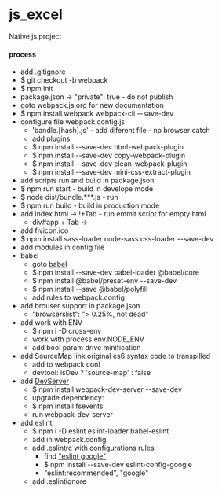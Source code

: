 # js_excel
Native js project

#### process
- add .gitignore
- $ git checkout -b webpack
- $ npm init
- package.json -> "private": true - do not publish
- goto webpack.js.org for new documentation
- $ npm install webpack webpack-cli --save-dev
- configure file webpack.config.js
    - 'bandle.[hash].js' -  add diferent file - no browser catch
    - add plugins
    - $ npm install --save-dev html-webpack-plugin
    - $ npm install --save-dev copy-webpack-plugin
    - $ npm install --save-dev clean-webpack-plugin
    - $ npm install --save-dev mini-css-extract-plugin
- add scripts run and build in package.json
- $ npm run start  - build in develope mode
- $ node dist/bundle.***.js - run
- $ npm run build  - build in production mode
- add index.html -> !+Tab - run emmit script for empty html
    - div#app + Tab -> <div id="app"></div>
- add fivicon.ico
- $ npm install sass-loader node-sass css-loader --save-dev
- add modules in config file
- babel
    - goto [babel](https://babeljs.io/setup#installation)
    - $ npm install --save-dev babel-loader @babel/core
    - $ npm install @babel/preset-env --save-dev
    - $ npm install --save @babel/polyfill
    - add rules to webpack.config 
- add brouser support in package.json
    - "browserslist": "> 0.25%, not dead"
- add work with ENV
    - $ npm i -D cross-env    
    - work with process.env.NODE_ENV
    - add bool param drive minification
- add SourceMap link original es6 syntax code to transpilled
    - add to webpack conf
    - devtool: isDev ? 'source-map' : false
- add [DevServer](https://webpack.js.org/configuration/dev-server/)
    - $ npm install webpack-dev-server --save-dev
    - upgrade dependency:
    - $ npm install fsevents
    - run webpack-dev-server
- add eslint
    - $ npm i -D eslint eslint-loader babel-eslint
    - add in webpack.config
    - add .eslintrc with configurations rules
        - find ["eslint google"](https://github.com/google/eslint-config-google)
        - $ npm install --save-dev eslint-config-google
        - "eslint:recommended", "google"
    - add .eslintignore





